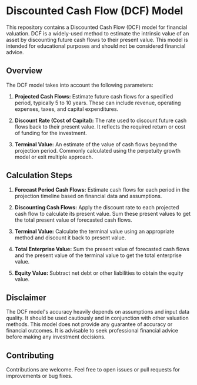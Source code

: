 # Discounted Cash Flow (DCF) Model

This repository contains a Discounted Cash Flow (DCF) model for financial valuation. DCF is a widely-used method to estimate the intrinsic value of an asset by discounting future cash flows to their present value. This model is intended for educational purposes and should not be considered financial advice.

## Overview

The DCF model takes into account the following parameters:

1. **Projected Cash Flows:** Estimate future cash flows for a specified period, typically 5 to 10 years. These can include revenue, operating expenses, taxes, and capital expenditures.

2. **Discount Rate (Cost of Capital):** The rate used to discount future cash flows back to their present value. It reflects the required return or cost of funding for the investment.

3. **Terminal Value:** An estimate of the value of cash flows beyond the projection period. Commonly calculated using the perpetuity growth model or exit multiple approach.

## Calculation Steps

1. **Forecast Period Cash Flows:** Estimate cash flows for each period in the projection timeline based on financial data and assumptions.

2. **Discounting Cash Flows:** Apply the discount rate to each projected cash flow to calculate its present value. Sum these present values to get the total present value of forecasted cash flows.

3. **Terminal Value:** Calculate the terminal value using an appropriate method and discount it back to present value.

4. **Total Enterprise Value:** Sum the present value of forecasted cash flows and the present value of the terminal value to get the total enterprise value.

5. **Equity Value:** Subtract net debt or other liabilities to obtain the equity value.

## Disclaimer

The DCF model's accuracy heavily depends on assumptions and input data quality. It should be used cautiously and in conjunction with other valuation methods. This model does not provide any guarantee of accuracy or financial outcomes. It is advisable to seek professional financial advice before making any investment decisions.

## Contributing

Contributions are welcome. Feel free to open issues or pull requests for improvements or bug fixes.
